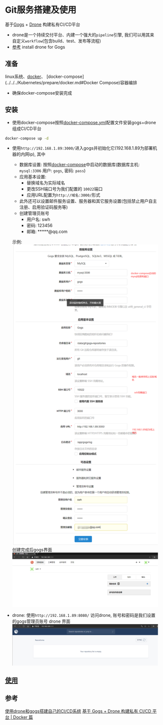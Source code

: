 # Git服务搭建及使用

基于[Gogs](https://github.com/gogs/gogs/blob/main/README_ZH.md) + 
[Drone](https://docs.drone.io/) 构建私有CI/CD平台
- drone是一个持续交付平台、内建一个强大的`pipeline`引擎, 我们可以用其来自定义`workflow`(包含build、test、发布等流程)
- [参考](https://docs.drone.io/server/provider/gogs/) install drone for Gogs

## 准备

linux系统、[docker](../../../Kubernetes/prepare/docker.md)、
[docker-compose](../../../Kubernetes/prepare/docker.md#Docker Compose)容器编排
- 确保docker-compose安装完成


## 安装

- 使用docker-compose按照[docker-compose.yml](yml/docker-compose.yml)配置文件安装gogs+drone组成CI/CD平台
```bash
docker-compose up -d
```
- 使用`http://192.168.1.89:3000/`进入gogs并初始化它(192.168.1.89为部署机器的内网ip), 其中
    - 数据库设置: 按照[docker-compose](yml/docker-compose.yml)中启动的数据库(数据库主机: `mysql:3306` 用户: `gogs`, 密码: `pass`)
    - 应用基本设置: 
        - 替换域名为实际域名
        - 更改SSH端口号为我们配置的 `10022`端口
        - 应用URL配置为`http://域名:3000/`形式
    - 此外还可以设置邮件服务设置、服务器和其它服务设置(包括禁止用户自主注册、启用验证码服务等)
    - 创建管理员账号
        - 用户名: swh
        - 密码: 123456
        - 邮箱: *****@qq.com
        
    示例: ![](pic/gogs-init.png)
    创建完成后gogs界面 ![](pic/gogs-deploy.png)
- drone: 使用`http://192.168.1.89:8080/` 访问drone, 账号和密码是我们设置的gogs管理员账号
    drone 界面 ![](pic/dron-okay.png)

## [使用](use-example.md)

## 参考
[使用drone和gogs搭建自己的CI/CD系统](https://www.jianshu.com/p/fe2521afddcf?utm_campaign=maleskine&utm_content=note&utm_medium=seo_notes&utm_source=recommendation)
[基于 Gogs + Drone 构建私有 CI/CD 平台 | Docker 篇](https://zhuanlan.zhihu.com/p/53109424)